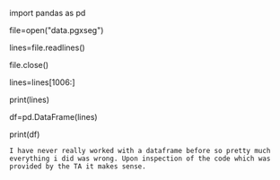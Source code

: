 import pandas as pd

file=open("data.pgxseg")

lines=file.readlines()

file.close()

lines=lines[1006:]

print(lines)

df=pd.DataFrame(lines)

print(df)


```
I have never really worked with a dataframe before so pretty much everything i did was wrong. Upon inspection of the code which was provided by the TA it makes sense.


```

